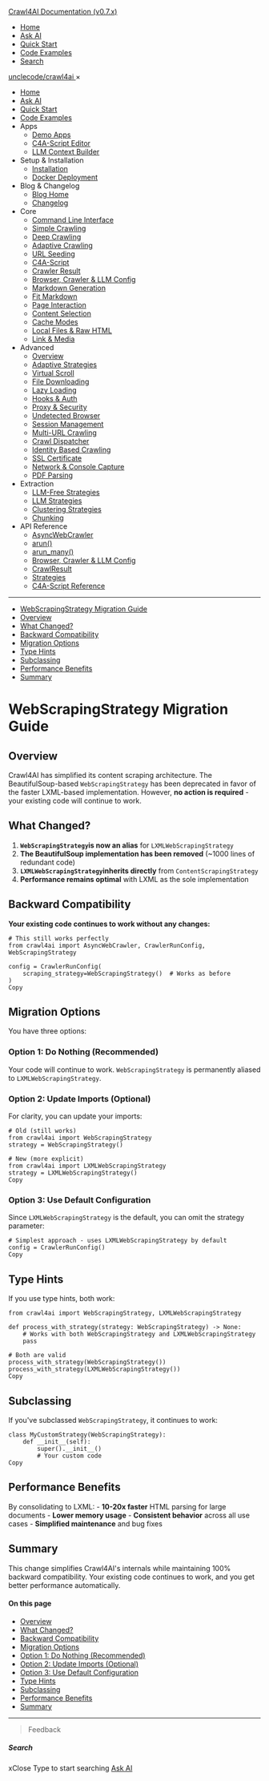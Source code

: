 <!-- Source: https://docs.crawl4ai.com/migration/webscraping-strategy-migration/ -->

[Crawl4AI Documentation (v0.7.x)](https://docs.crawl4ai.com/)
  * [ Home ](https://docs.crawl4ai.com/)
  * [ Ask AI ](https://docs.crawl4ai.com/core/ask-ai/)
  * [ Quick Start ](https://docs.crawl4ai.com/core/quickstart/)
  * [ Code Examples ](https://docs.crawl4ai.com/core/examples/)
  * [ Search ](https://docs.crawl4ai.com/migration/webscraping-strategy-migration/)


[ unclecode/crawl4ai ](https://github.com/unclecode/crawl4ai)
×
  * [Home](https://docs.crawl4ai.com/)
  * [Ask AI](https://docs.crawl4ai.com/core/ask-ai/)
  * [Quick Start](https://docs.crawl4ai.com/core/quickstart/)
  * [Code Examples](https://docs.crawl4ai.com/core/examples/)
  * Apps
    * [Demo Apps](https://docs.crawl4ai.com/apps/)
    * [C4A-Script Editor](https://docs.crawl4ai.com/apps/c4a-script/)
    * [LLM Context Builder](https://docs.crawl4ai.com/apps/llmtxt/)
  * Setup & Installation
    * [Installation](https://docs.crawl4ai.com/core/installation/)
    * [Docker Deployment](https://docs.crawl4ai.com/core/docker-deployment/)
  * Blog & Changelog
    * [Blog Home](https://docs.crawl4ai.com/blog/)
    * [Changelog](https://github.com/unclecode/crawl4ai/blob/main/CHANGELOG.md)
  * Core
    * [Command Line Interface](https://docs.crawl4ai.com/core/cli/)
    * [Simple Crawling](https://docs.crawl4ai.com/core/simple-crawling/)
    * [Deep Crawling](https://docs.crawl4ai.com/core/deep-crawling/)
    * [Adaptive Crawling](https://docs.crawl4ai.com/core/adaptive-crawling/)
    * [URL Seeding](https://docs.crawl4ai.com/core/url-seeding/)
    * [C4A-Script](https://docs.crawl4ai.com/core/c4a-script/)
    * [Crawler Result](https://docs.crawl4ai.com/core/crawler-result/)
    * [Browser, Crawler & LLM Config](https://docs.crawl4ai.com/core/browser-crawler-config/)
    * [Markdown Generation](https://docs.crawl4ai.com/core/markdown-generation/)
    * [Fit Markdown](https://docs.crawl4ai.com/core/fit-markdown/)
    * [Page Interaction](https://docs.crawl4ai.com/core/page-interaction/)
    * [Content Selection](https://docs.crawl4ai.com/core/content-selection/)
    * [Cache Modes](https://docs.crawl4ai.com/core/cache-modes/)
    * [Local Files & Raw HTML](https://docs.crawl4ai.com/core/local-files/)
    * [Link & Media](https://docs.crawl4ai.com/core/link-media/)
  * Advanced
    * [Overview](https://docs.crawl4ai.com/advanced/advanced-features/)
    * [Adaptive Strategies](https://docs.crawl4ai.com/advanced/adaptive-strategies/)
    * [Virtual Scroll](https://docs.crawl4ai.com/advanced/virtual-scroll/)
    * [File Downloading](https://docs.crawl4ai.com/advanced/file-downloading/)
    * [Lazy Loading](https://docs.crawl4ai.com/advanced/lazy-loading/)
    * [Hooks & Auth](https://docs.crawl4ai.com/advanced/hooks-auth/)
    * [Proxy & Security](https://docs.crawl4ai.com/advanced/proxy-security/)
    * [Undetected Browser](https://docs.crawl4ai.com/advanced/undetected-browser/)
    * [Session Management](https://docs.crawl4ai.com/advanced/session-management/)
    * [Multi-URL Crawling](https://docs.crawl4ai.com/advanced/multi-url-crawling/)
    * [Crawl Dispatcher](https://docs.crawl4ai.com/advanced/crawl-dispatcher/)
    * [Identity Based Crawling](https://docs.crawl4ai.com/advanced/identity-based-crawling/)
    * [SSL Certificate](https://docs.crawl4ai.com/advanced/ssl-certificate/)
    * [Network & Console Capture](https://docs.crawl4ai.com/advanced/network-console-capture/)
    * [PDF Parsing](https://docs.crawl4ai.com/advanced/pdf-parsing/)
  * Extraction
    * [LLM-Free Strategies](https://docs.crawl4ai.com/extraction/no-llm-strategies/)
    * [LLM Strategies](https://docs.crawl4ai.com/extraction/llm-strategies/)
    * [Clustering Strategies](https://docs.crawl4ai.com/extraction/clustring-strategies/)
    * [Chunking](https://docs.crawl4ai.com/extraction/chunking/)
  * API Reference
    * [AsyncWebCrawler](https://docs.crawl4ai.com/api/async-webcrawler/)
    * [arun()](https://docs.crawl4ai.com/api/arun/)
    * [arun_many()](https://docs.crawl4ai.com/api/arun_many/)
    * [Browser, Crawler & LLM Config](https://docs.crawl4ai.com/api/parameters/)
    * [CrawlResult](https://docs.crawl4ai.com/api/crawl-result/)
    * [Strategies](https://docs.crawl4ai.com/api/strategies/)
    * [C4A-Script Reference](https://docs.crawl4ai.com/api/c4a-script-reference/)


* * *
  * [WebScrapingStrategy Migration Guide](https://docs.crawl4ai.com/migration/webscraping-strategy-migration/#webscrapingstrategy-migration-guide)
  * [Overview](https://docs.crawl4ai.com/migration/webscraping-strategy-migration/#overview)
  * [What Changed?](https://docs.crawl4ai.com/migration/webscraping-strategy-migration/#what-changed)
  * [Backward Compatibility](https://docs.crawl4ai.com/migration/webscraping-strategy-migration/#backward-compatibility)
  * [Migration Options](https://docs.crawl4ai.com/migration/webscraping-strategy-migration/#migration-options)
  * [Type Hints](https://docs.crawl4ai.com/migration/webscraping-strategy-migration/#type-hints)
  * [Subclassing](https://docs.crawl4ai.com/migration/webscraping-strategy-migration/#subclassing)
  * [Performance Benefits](https://docs.crawl4ai.com/migration/webscraping-strategy-migration/#performance-benefits)
  * [Summary](https://docs.crawl4ai.com/migration/webscraping-strategy-migration/#summary)


# WebScrapingStrategy Migration Guide
## Overview
Crawl4AI has simplified its content scraping architecture. The BeautifulSoup-based `WebScrapingStrategy` has been deprecated in favor of the faster LXML-based implementation. However, **no action is required** - your existing code will continue to work.
## What Changed?
  1. **`WebScrapingStrategy`is now an alias** for `LXMLWebScrapingStrategy`
  2. **The BeautifulSoup implementation has been removed** (~1000 lines of redundant code)
  3. **`LXMLWebScrapingStrategy`inherits directly** from `ContentScrapingStrategy`
  4. **Performance remains optimal** with LXML as the sole implementation


## Backward Compatibility
**Your existing code continues to work without any changes:**
```
# This still works perfectly
from crawl4ai import AsyncWebCrawler, CrawlerRunConfig, WebScrapingStrategy

config = CrawlerRunConfig(
    scraping_strategy=WebScrapingStrategy()  # Works as before
)
Copy
```

## Migration Options
You have three options:
### Option 1: Do Nothing (Recommended)
Your code will continue to work. `WebScrapingStrategy` is permanently aliased to `LXMLWebScrapingStrategy`.
### Option 2: Update Imports (Optional)
For clarity, you can update your imports:
```
# Old (still works)
from crawl4ai import WebScrapingStrategy
strategy = WebScrapingStrategy()

# New (more explicit)
from crawl4ai import LXMLWebScrapingStrategy
strategy = LXMLWebScrapingStrategy()
Copy
```

### Option 3: Use Default Configuration
Since `LXMLWebScrapingStrategy` is the default, you can omit the strategy parameter:
```
# Simplest approach - uses LXMLWebScrapingStrategy by default
config = CrawlerRunConfig()
Copy
```

## Type Hints
If you use type hints, both work:
```
from crawl4ai import WebScrapingStrategy, LXMLWebScrapingStrategy

def process_with_strategy(strategy: WebScrapingStrategy) -> None:
    # Works with both WebScrapingStrategy and LXMLWebScrapingStrategy
    pass

# Both are valid
process_with_strategy(WebScrapingStrategy())
process_with_strategy(LXMLWebScrapingStrategy())
Copy
```

## Subclassing
If you've subclassed `WebScrapingStrategy`, it continues to work:
```
class MyCustomStrategy(WebScrapingStrategy):
    def __init__(self):
        super().__init__()
        # Your custom code
Copy
```

## Performance Benefits
By consolidating to LXML: - **10-20x faster** HTML parsing for large documents - **Lower memory usage** - **Consistent behavior** across all use cases - **Simplified maintenance** and bug fixes
## Summary
This change simplifies Crawl4AI's internals while maintaining 100% backward compatibility. Your existing code continues to work, and you get better performance automatically.
#### On this page
  * [Overview](https://docs.crawl4ai.com/migration/webscraping-strategy-migration/#overview)
  * [What Changed?](https://docs.crawl4ai.com/migration/webscraping-strategy-migration/#what-changed)
  * [Backward Compatibility](https://docs.crawl4ai.com/migration/webscraping-strategy-migration/#backward-compatibility)
  * [Migration Options](https://docs.crawl4ai.com/migration/webscraping-strategy-migration/#migration-options)
  * [Option 1: Do Nothing (Recommended)](https://docs.crawl4ai.com/migration/webscraping-strategy-migration/#option-1-do-nothing-recommended)
  * [Option 2: Update Imports (Optional)](https://docs.crawl4ai.com/migration/webscraping-strategy-migration/#option-2-update-imports-optional)
  * [Option 3: Use Default Configuration](https://docs.crawl4ai.com/migration/webscraping-strategy-migration/#option-3-use-default-configuration)
  * [Type Hints](https://docs.crawl4ai.com/migration/webscraping-strategy-migration/#type-hints)
  * [Subclassing](https://docs.crawl4ai.com/migration/webscraping-strategy-migration/#subclassing)
  * [Performance Benefits](https://docs.crawl4ai.com/migration/webscraping-strategy-migration/#performance-benefits)
  * [Summary](https://docs.crawl4ai.com/migration/webscraping-strategy-migration/#summary)


* * *
> Feedback 
##### Search
xClose
Type to start searching
[ Ask AI ](https://docs.crawl4ai.com/core/ask-ai/ "Ask Crawl4AI Assistant")
